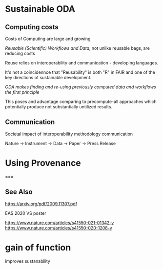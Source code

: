 # Sustainable ODA

## Computing costs

Costs of Computing are large and growing

*Reusable (Scientific) Workflows and Data*, not unlike reusable bags, are reducing costs

Reuse relies on interoperability and communication - developing languages.

It's not a coincidennce that "Reusability" is both "R" in FAIR and one of the key directions of sustainable development.

*ODA makes finding and re-using previously computed data and workflows the first principle*

This poses and advantage comparing to precompute-all approaches which potentially produce not substantially untilized results.

## Communication

Societal impact of interoperability methodology  communication

Nature -> Instrument -> Data -> Paper -> Press Release

# Using Provenance


===

## See Also

https://arxiv.org/pdf/2009.11307.pdf

EAS 2020 VS poster

https://www.nature.com/articles/s41550-021-01342-y
https://www.nature.com/articles/s41550-020-1208-y

# gain of function

improves sustanability
